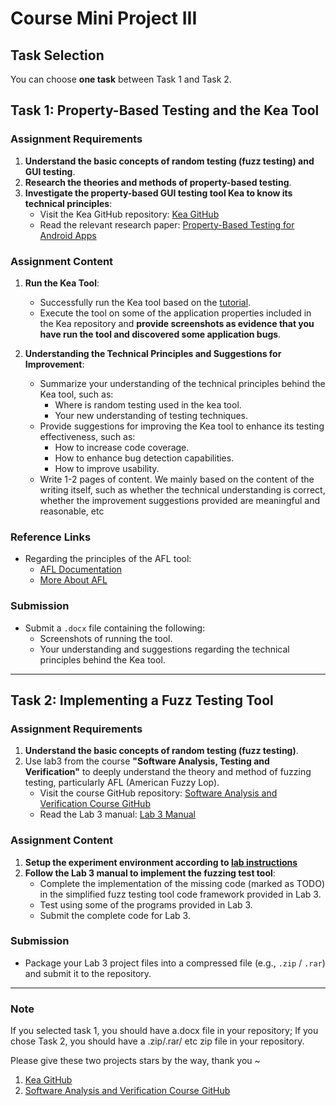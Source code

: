 # Course Mini Project III

## Task Selection
You can choose **one task** between Task 1 and Task 2.

## Task 1: Property-Based Testing and the Kea Tool

### Assignment Requirements
1. **Understand the basic concepts of random testing (fuzz testing) and GUI testing**.
2. **Research the theories and methods of property-based testing**.
3. **Investigate the property-based GUI testing tool Kea to know its technical principles**:
   - Visit the Kea GitHub repository: [Kea GitHub](https://github.com/ecnusse/Kea)
   - Read the relevant research paper: [Property-Based Testing for Android Apps](https://xyiheng.github.io//files/Property_Based_Testing_for_Android_Apps.pdf)

### Assignment Content
1. **Run the Kea Tool**:
   - Successfully run the Kea tool based on the [tutorial](https://kea-doc.readthedocs.io/en/latest/).
   - Execute the tool on some of the application properties included in the Kea repository and **provide screenshots as evidence that you have run the tool and discovered some application bugs**.

2. **Understanding the Technical Principles and Suggestions for Improvement**:
   - Summarize your understanding of the technical principles behind the Kea tool, such as:
     - Where is random testing used in the kea tool.
     - Your new understanding of testing techniques.
   - Provide suggestions for improving the Kea tool to enhance its testing effectiveness, such as:
     - How to increase code coverage.
     - How to enhance bug detection capabilities.
     - How to improve usability.
   - Write 1-2 pages of content. We mainly based on the content of the writing itself, such as whether the technical understanding is correct, whether the improvement suggestions provided are meaningful and reasonable, etc

### Reference Links
- Regarding the principles of the AFL tool:
  - [AFL Documentation](https://afl-1.readthedocs.io/en/latest/index.html)
  - [More About AFL](https://afl-1.readthedocs.io/en/latest/about_afl.html#more-about-afl)

### Submission
- Submit a `.docx` file containing the following:
  - Screenshots of running the tool.
  - Your understanding and suggestions regarding the technical principles behind the Kea tool.

---

## Task 2: Implementing a Fuzz Testing Tool

### Assignment Requirements
1. **Understand the basic concepts of random testing (fuzz testing)**.
2. Use lab3 from the course **"Software Analysis, Testing and Verification"** to deeply understand the theory and method of fuzzing testing, particularly AFL (American Fuzzy Lop).
   - Visit the course GitHub repository: [Software Analysis and Verification Course GitHub](https://github.com/ecnu-sa-labs/ecnu-sa-labs/)
   - Read the Lab 3 manual: [Lab 3 Manual](https://github.com/ecnu-sa-labs/ecnu-sa-labs/blob/master/lab_manual/lab3.md)

### Assignment Content
1. **Setup the experiment environment according to [lab instructions](https://github.com/ecnu-sa-labs/ecnu-sa-labs/blob/master/lab_manual/course-vm.md )**
2. **Follow the Lab 3 manual to implement the fuzzing test tool**:
   - Complete the implementation of the missing code (marked as TODO) in the simplified fuzz testing tool code framework provided in Lab 3.
   - Test using some of the programs provided in Lab 3.
   - Submit the complete code for Lab 3.

### Submission
- Package your Lab 3 project files into a compressed file (e.g., `.zip` / `.rar`) and submit it to the repository.

---

### Note
If you selected task 1, you should have a.docx file in your repository; If you chose Task 2, you should have a .zip/.rar/ etc zip file in your repository.

Please give these two projects stars by the way, thank you ~ 
1. [Kea GitHub](https://github.com/ecnusse/Kea)
2. [Software Analysis and Verification Course GitHub](https://github.com/ecnu-sa-labs/ecnu-sa-labs/)
